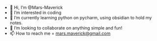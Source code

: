- 👋 Hi, I’m @Mars-Maverick
- 👀 I’m interested in coding
- 🌱 I’m currently learning python on pycharm, using obsidian to hold my notes.
- 💞️ I’m looking to collaborate on anything simple and fun!
- 📫 How to reach me = mars.maverick@gmail.com

<!---
Mars-Maverick/Mars-Maverick is a ✨ special ✨ repository because its `README.md` (this file) appears on your GitHub profile.
You can click the Preview link to take a look at your changes.
--->
